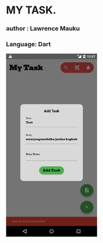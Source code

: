 
# MY TASK.

### author : Lawrence Mauku
### Language: Dart


 <img width="250px" height="500" src="assets/shot.png" />